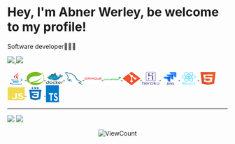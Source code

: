 # Hey, I'm Abner Werley, be welcome to my profile!
Software developer👨🏾‍💻


<div>
  <a href="https://https://github.com/abnerwerley">
  <img height="175em" src="https://github-readme-stats.vercel.app/api?username=abnerwerley&show_icons=true&theme=outrun&include_all_commits=true&count_private=true"/>
  <img height="175em" src="https://github-readme-stats.vercel.app/api/top-langs/?username=abnerwerley&layout=compact&langs_count=7&theme=outrun"/>
</div>

 <div style="display: inline_block"><br>
  <img align="center" alt="Java" height="30" width="40" src="https://raw.githubusercontent.com/devicons/devicon/master/icons/java/java-original.svg">
  <img align="center" alt="Spring" height="30" width="40" src="https://raw.githubusercontent.com/devicons/devicon/master/icons/spring/spring-original.svg">
  <img align="center" alt="Docker" height="30" width="40" src="https://raw.githubusercontent.com/devicons/devicon/master/icons/docker/docker-original-wordmark.svg">
  <img align="center" alt="MySQL" height="30" width="40" src="https://raw.githubusercontent.com/devicons/devicon/master/icons/mysql/mysql-original.svg">
  <img align="center" alt="Oracle" height="30" width="40" src="https://github.com/devicons/devicon/blob/master/icons/oracle/oracle-original.svg">
  <img align="center" alt="Cucumber" height="30" width="40" src="https://raw.githubusercontent.com/devicons/devicon/master/icons/cucumber/cucumber-plain-wordmark.svg">
  <img align="center" alt="Git" height="30" width="40" src="https://github.com/devicons/devicon/blob/master/icons/git/git-original.svg">
  <img align="center" alt="Heroku" height="30" width="40" src="https://github.com/devicons/devicon/blob/master/icons/heroku/heroku-original-wordmark.svg">
  <img align="center" alt="Jira" height="30" width="40" src="https://github.com/devicons/devicon/blob/master/icons/jira/jira-original-wordmark.svg">
  <img align="center" alt="React" height="30" width="40" src="https://github.com/devicons/devicon/blob/master/icons/react/react-original-wordmark.svg">
  <img align="center" alt="HTML5" height="30" width="40" src="https://raw.githubusercontent.com/devicons/devicon/master/icons/html5/html5-original.svg">
  <img align="center" alt="JavaScript" height="30" width="40" src="https://raw.githubusercontent.com/devicons/devicon/master/icons/javascript/javascript-plain.svg">
  <img align="center" alt="CSS3" height="30" width="40" src="https://raw.githubusercontent.com/devicons/devicon/master/icons/css3/css3-plain-wordmark.svg"> 
  <img align="center" alt = TypeScript width="30" height="40" src="https://raw.githubusercontent.com/devicons/devicon/master/icons/typescript/typescript-plain.svg">  
  
</div>

<hr>

[<img target="blank" src="https://img.shields.io/badge/linkedin-%230077B5.svg?&style=for-the-badge&logo=linkedin&logoColor=white"/>](https://www.linkedin.com/in/abnerwerleysilva/) 
[<img target="blank" src="https://img.shields.io/badge/-gmail-2EC866?style=for-the-badge&logo=gmail&logoColor=white" />](mailto:abnerwerley77@gmail.com)

<p align="center">
  <img alt="ViewCount" src="https://views.whatilearened.today/views/github/abnerwerley/Abner.svg" />
</p>

